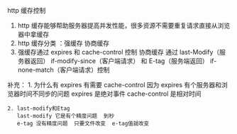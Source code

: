 <!--
 * @Author: your name
 * @Date: 2021-12-09 19:38:11
 * @LastEditTime: 2022-01-12 20:09:29
 * @LastEditors: your name
 * @Description: 打开koroFileHeader查看配置 进行设置: https://github.com/OBKoro1/koro1FileHeader/wiki/%E9%85%8D%E7%BD%AE
 * @FilePath: \projkect\面试\网络\two.md
-->

http 缓存控制

1. http 缓存能够帮助服务器提高并发性能，很多资源不需要重复请求直接从浏览器中拿缓存
2. http 缓存分类 ：强缓存 协商缓存
3. 强缓存通过 expires 和 cache-control 控制 协商缓存 通过 last-Modify（服务器返回） if-modify-since（客户端请求） 和 E-tag（服务端返回） if-none-match（客户端请求）控制

补充： 1. 为什么有 expires 有需要 cache-control
因为 expires 有个服务器和浏览器时间不同步的问题
expires 是绝对事件 cache-control 是相对时间

    2. last-modify和Etag
       last-modify 它是有个精度问题  到秒
       e-tag 没有精度问题  只要文件改变  e-tag值就改变
